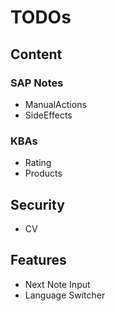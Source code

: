 # TODOs

## Content

### SAP Notes

- ManualActions
- SideEffects

### KBAs

- Rating
- Products

## Security

- CV

## Features

- Next Note Input
- Language Switcher
